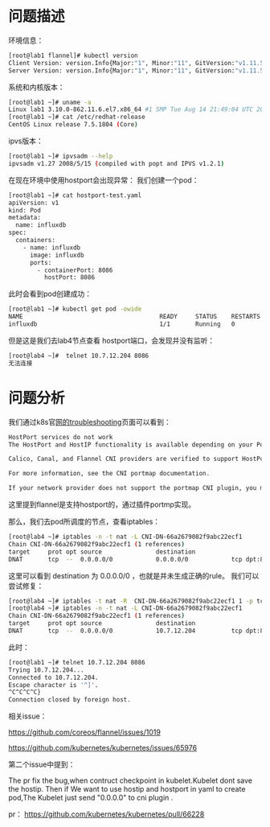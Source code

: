 # 问题描述
环境信息：
```bash
[root@lab1 flannel]# kubectl version
Client Version: version.Info{Major:"1", Minor:"11", GitVersion:"v1.11.5", GitCommit:"753b2dbc622f5cc417845f0ff8a77f539a4213ea", GitTreeState:"clean", BuildDate:"2018-11-26T14:41:50Z", GoVersion:"go1.10.3", Compiler:"gc", Platform:"linux/amd64"}
Server Version: version.Info{Major:"1", Minor:"11", GitVersion:"v1.11.5", GitCommit:"753b2dbc622f5cc417845f0ff8a77f539a4213ea", GitTreeState:"clean", BuildDate:"2018-11-26T14:31:35Z", GoVersion:"go1.10.3", Compiler:"gc", Platform:"linux/amd64"}
```
系统和内核版本：
```bash
[root@lab1 ~]# uname -a
Linux lab1 3.10.0-862.11.6.el7.x86_64 #1 SMP Tue Aug 14 21:49:04 UTC 2018 x86_64 x86_64 x86_64 GNU/Linux
[root@lab1 ~]# cat /etc/redhat-release 
CentOS Linux release 7.5.1804 (Core) 
```
ipvs版本：
```bash
[root@lab1 ~]# ipvsadm --help
ipvsadm v1.27 2008/5/15 (compiled with popt and IPVS v1.2.1)

```

在现在环境中使用hostport会出现异常：
我们创建一个pod：
```bash
[root@lab1 ~]# cat hostport-test.yaml
apiVersion: v1
kind: Pod
metadata:
  name: influxdb
spec:
  containers:
    - name: influxdb
      image: influxdb
      ports:
        - containerPort: 8086
          hostPort: 8086
```
此时会看到pod创建成功：
```bash
[root@lab1 ~]# kubectl get pod -owide
NAME                                      READY     STATUS    RESTARTS   AGE       IP             NODE      NOMINATED NODE
influxdb                                  1/1       Running   0          2h        10.244.3.254   lab4      <none>

```
但是这是我们去lab4节点查看 hostport端口，会发现并没有监听：
```bash
[root@lab4 ~]#  telnet 10.7.12.204 8086
无法连接
```
# 问题分析
我们通过k8s官[网的troubleshooting](https://kubernetes.io/docs/setup/independent/troubleshooting-kubeadm/#hostport-services-do-not-work)页面可以看到：
```bash
HostPort services do not work
The HostPort and HostIP functionality is available depending on your Pod Network provider. Please contact the author of the Pod Network solution to find out whether HostPort and HostIP functionality are available.

Calico, Canal, and Flannel CNI providers are verified to support HostPort.

For more information, see the CNI portmap documentation.

If your network provider does not support the portmap CNI plugin, you may need to use the NodePort feature of services or use HostNetwork=true.

```
这里提到flannel是支持hostport的，通过插件portmp实现。

那么，我们去pod所调度的节点，查看iptables：
```bash
[root@lab4 ~]# iptables -n -t nat -L CNI-DN-66a2679082f9abc22ecf1
Chain CNI-DN-66a2679082f9abc22ecf1 (1 references)
target     prot opt source               destination
DNAT       tcp  --  0.0.0.0/0            0.0.0.0/0            tcp dpt:8086 to:10.244.3.254:8086
```
这里可以看到 destination 为 0.0.0.0/0  ，也就是并未生成正确的rule。
我们可以尝试修复：
```bash
[root@lab4 ~]# iptables -t nat -R  CNI-DN-66a2679082f9abc22ecf1 1 -p tcp -d 10.7.12.204 --dport 8086 -j DNAT --to-destination 10.244.3.254:8086
[root@lab4 ~]# iptables -n -t nat -L CNI-DN-66a2679082f9abc22ecf1
Chain CNI-DN-66a2679082f9abc22ecf1 (1 references)
target     prot opt source               destination
DNAT       tcp  --  0.0.0.0/0            10.7.12.204          tcp dpt:8086 to:10.244.3.254:8086
```
此时：
```bash
[root@lab1 ~]# telnet 10.7.12.204 8086
Trying 10.7.12.204...
Connected to 10.7.12.204.
Escape character is '^]'.
^C^C^C^C}
Connection closed by foreign host.
```

相关issue：

https://github.com/coreos/flannel/issues/1019

https://github.com/kubernetes/kubernetes/issues/65976

第二个issue中提到：

The pr fix the bug,when contruct checkpoint in kubelet.Kubelet dont save the hostip.
Then if We want to use hostip and hostport in yaml to create pod,The Kubelet just send "0.0.0.0" to cni plugin .

pr：
https://github.com/kubernetes/kubernetes/pull/66228